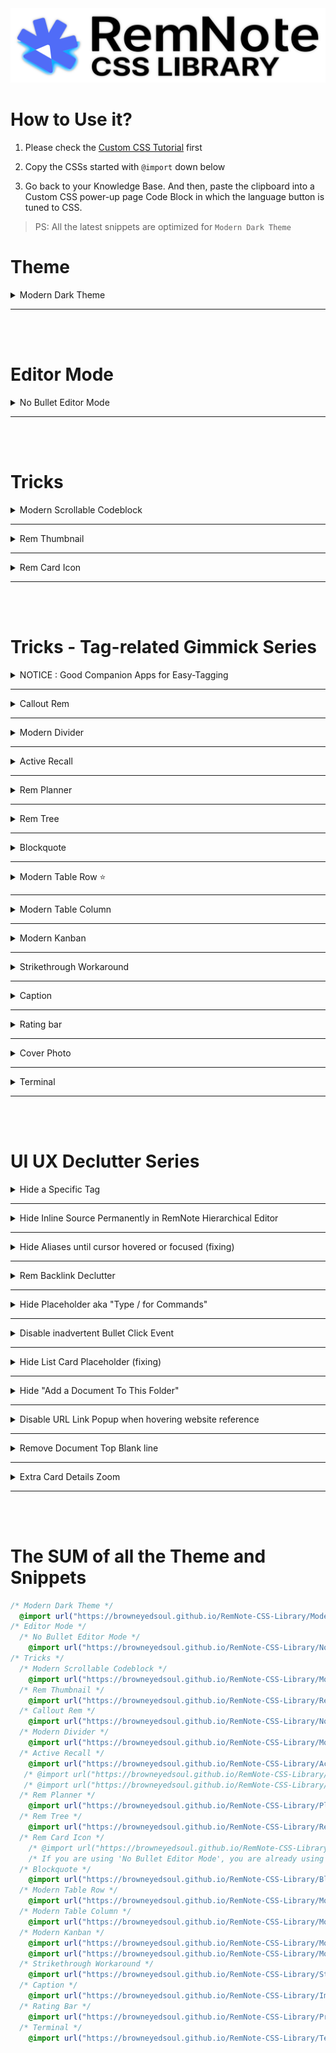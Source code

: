 <img src="Assets/Head.png">

# How to Use it?

1. Please check the [Custom CSS Tutorial](https://forum.remnote.io/t/what-is-custom-css-and-how-do-i-use-it/1231) first

2. Copy the CSSs started with `@import` down below

3. Go back to your Knowledge Base. And then, paste the clipboard into a Custom CSS power-up page Code Block in which the language button is tuned to CSS.

> PS: All the latest snippets are optimized for `Modern Dark Theme`

# Theme
<!-- Modern Dark Theme -->
  <details>
    <summary>Modern Dark Theme</summary>

  ```css
  @import url("https://browneyedsoul.github.io/RemNote-CSS-Library/Modern%20Dark%20Theme.css");
  ```

 ## Hidden Features

  <div>
    <details>
        <summary>Turning Highlight Color into Text Color</summary>
        <br>
        You can change a Highlight color to a text color by simple bolding
        <br>
        <br>
        <img src ="Assets/Modern Dark Theme.gif">
    </details>
  </div>
  <div>
    <details>
        <summary>Displaying Long Page Breadcrumbs with scroll bar</summary>
        <br>
        <img src ="Assets/Modern Dark Theme2.gif">
    </details>
  </div>

 ## Display

  <div style="margin-left: 24px;">
    <img src="Assets/Modern Dark Theme - 1.png">
    <img src="Assets/Modern Dark Theme - 2.png">
    <img src="Assets/Modern Dark Theme - 3.png">
    <img src="Assets/Modern Dark Theme - 4.png">
    <img src="Assets/Modern Dark Theme - 5.png">
    <img src="Assets/Modern Dark Theme - 6.png">
    <img src="Assets/Modern Dark Theme - 7.png">
    <img src="Assets/Modern Dark Theme - 8.png">
  </div>
  </details>

  ---
  <br>
  <br>

# Editor Mode

<!-- No Bullet Editor Mode -->
  <details>
    <summary>No Bullet Editor Mode</summary>

  ```css
  @import url("https://browneyedsoul.github.io/RemNote-CSS-Library/Notion%20like%20No%20Bullet%20Editor%20Mode.css"); 
  ```

  <div style="margin-left: 24px;">
    <details>
        <summary>What is the purpose of this snip?</summary>
            <ul>
                <li>For those who are thinking that Bullet-based Outliner Editor is way too cluttered with crowded bullet points.</li>
                <li>Combined UX : Notion like Block based Editor + Outliner</li>
            </ul>
    </details>
    <details>
        <summary>If you need bullet points, Make them by tagging `bulletlist`</summary>
        <img src="Assets/Notion like No Bullet Editor Mode-2.gif">
    </details>
    <details>
        <summary>And if you want just one tag for bulleted children, you can use `bulletlists`</summary>
        <img src="Assets/Notion like No Bullet Editor Mode-3.gif">
    </details>
    <details>
        <summary>Use case</summary>
        <img src="Assets/Notion like No Bullet Editor Mode-1.gif">
        <img src="Assets/Notion like No Bullet Editor Mode-1.png">
        <img src="Assets/Notion like No Bullet Editor Mode-2.png">
        <img src="Assets/Notion like No Bullet Editor Mode-3.png">
    </details>
  </div>
  </details>

  ---
  <br>
  <br>

# Tricks

<!-- Modern Scrollable Codeblock -->
  <details>
    <summary>Modern Scrollable Codeblock</summary>

  ```css
  @import url("https://browneyedsoul.github.io/RemNote-CSS-Library/Modern%20Scrollable%20Code%20Block.css");
  ```

  <div style="margin-left: 24px;">
    <img src ="Assets/ModernScrollableCodeblock-1.gif">
    <img src ="Assets/ModernScrollableCodeblock-2.png">
    <img src ="Assets/ModernScrollableCodeblock-3.png">
  </div>
  </details>

  ---

<!-- Rem Thumbnail -->
  <details>
    <summary>Rem Thumbnail</summary>

  ```css
  @import url("https://browneyedsoul.github.io/RemNote-CSS-Library/Rem%20Thumbnail.css");
  ```

  <div style="margin-left: 24px;">
    <h2>Use case</h2>
    <img src ="Assets/RemThumbnail-2.png">
  </div>

  - I'd recommend you to use Rem Thumbnail with a rem-reference, which image is saved somewhere else in the workspace neatly like this.
  <img src ="Assets/RemThumbnail-1.png">

  </details>

  ---

<!-- Rem Card Icon -->
  <details>
    <summary>Rem Card Icon</summary>

  ```css
  @import url("https://browneyedsoul.github.io/RemNote-CSS-Library/Rem%20Card%20Icon.css");
  ```

  <img src="Assets/rem-card-icon/light.png">
  <img src="Assets/rem-card-icon/dark.png">
  </details>

  ---
  <br>
  <br>

# Tricks - Tag-related Gimmick Series

<!-- NOTICE : Good Companion Apps for Easy-Tagging -->
  <details>
    <summary>NOTICE : Good Companion Apps for Easy-Tagging</summary>


  | OS  | Text Expansion Tools |
  | ------------- | ------------- |
  | Windows  | AutoHotkey, espanso  |
  | macOS  | Keyboard Maestro, espanso  |
  | Linux  | AutoKey, espanso  |

  - The above list is just an example. You can find more apps online.
  - <a href="https://forum.remnote.io/t/remnote-templates-vs-text-templates/1203">And more details about it. - RemNote Forum</a>

  </details>

  ---

<!-- Callout Rem -->
  <details>
    <summary>Callout Rem</summary>

  ```css
  @import url("https://browneyedsoul.github.io/RemNote-CSS-Library/Notion%20like%20Callout%20Rem.css");
  ```

  <div style="margin-left: 24px;">
    <img src="Assets/CalloutRem-1.png">
    <img src="Assets/CalloutRem-2.png">
    <img src="Assets/CalloutRem-3.png">
  </div>
  </details>

  ---

<!-- Modern Divider -->
  <details>
    <summary>Modern Divider</summary>

  ```css
  @import url("https://browneyedsoul.github.io/RemNote-CSS-Library/Modern%20Divider.css"); 
  ```

  <div style="margin-left: 24px;">
    <img src="https://user-images.githubusercontent.com/56161102/129580147-c0507bcc-a4d1-4522-b48d-d7efdf831e0f.gif">
    <img src="https://user-images.githubusercontent.com/56161102/146560349-4c0e41c1-49c5-4ebc-bb15-c1429f6ca7aa.gif">
  </div>
  </details>

  ---

<!-- Active Recall -->
  <details>
    <summary>Active Recall</summary>

  - Tag Name : `active recall`  (NOT the `active-recall`)
  <details>
    <summary>Ver.1 - Reveal all the Answer-blocks in a List card Answer at the same time</summary>
 
  ```css
  @import url("https://browneyedsoul.github.io/RemNote-CSS-Library/Active%20Recall.css");
  ```

  <img src="Assets/ActiveRecall1.gif">
  </details>
 
  <details>
    <summary>Ver.2 - Active Recall in all situation. even in a Flashcard Review modal page and a 'Edit your flashcard' popup</summary>

  ```css
  @import url("https://browneyedsoul.github.io/RemNote-CSS-Library/Active%20Recall2.css");
  ```

  <img src="Assets/ActiveRecall2.gif">
  </details>
 
  <details>
    <summary>Ver.3 - Legacy Mode (Show List-card Answer-blocks one by one)</summary>
    
  ```css
  @import url("https://browneyedsoul.github.io/RemNote-CSS-Library/Active%20Recall3.css");
  ```

  <img src="Assets/ActiveRecall-legacy.gif">
  </details>

  <a href="https://hannesfrank.github.io/remnote-library/#/scroll/com.github.hannesfrank.remnote-library.active-recall">origin author : hannesfrank</a>
 
  </details>

  ---

<!-- Rem Planner -->
  <details>
    <summary>Rem Planner</summary>

  ```css
  @import url("https://browneyedsoul.github.io/RemNote-CSS-Library/Planner.css");
  ```

  <div style="margin-left: 24px;">
    <img src="Assets/Planner.png">
  </div>
  </details>

  ---

<!-- Rem Tree -->
  <details>
    <summary>Rem Tree</summary>

  ```css
  @import url("https://browneyedsoul.github.io/RemNote-CSS-Library/Rem%20Tree.css");
  ```

  - Tag Name : `Tree` , `Treec`

  <img src="Assets/RemTree.png">
  </details>
 
  ---

<!-- Blockquote -->
  <details>
    <summary>Blockquote</summary>

  ```css
  @import url("https://browneyedsoul.github.io/RemNote-CSS-Library/Blockquote.css");
  ```
 
  - Tag Name : `blockquote`

  <img src="Assets/Blockquote.png">
 
  </details>

  ---

<!-- Modern Table Row -->
  <details>
    <summary>Modern Table Row ⭐️</summary>

  ```css
  @import url("https://browneyedsoul.github.io/RemNote-CSS-Library/Modern%20Table%20Row.css");
  ```
 
  ## Display

  <img src="Assets/ModernTableRow.png">
 
  ## How to make Modern Table Row

 
  - You have to select one of the widths listed below first to make a `Modern Table Low`
  - From 90px to 1200px, 30px interval

  - Available Left Column Width List

  | Table Left Column Width | Available Tag Name |
  | ------------- | ------------- |
  | 90px | `Table90` |
  | 120px | `Table120` |
  | 150px | `Table150` |
  | 180px | `Table180` |
  | 210px | `Table210` |
  | ...   |   ...    |
  | 1170px | `Table1170` |
  | 1200px | `Table1200` |
 

  ## Table Tuning by Tagging to the Title Bar

  <details>
    <summary>Tuning Global Column Width</summary>

  | Table Left Column Width | Tag Name for global width tuning |
  | ------------- | ------------- |
  | 90px | `W90` |
  | 120px | `W120` |
  | 150px | `W150` |
  | 180px | `W180` |
  | 210px | `W210` |
  | ...   |   ...    |
  | 1170px | `W1170` |
  | 1200px | `W1200` |

  <img src="https://forum.remnote.io/uploads/default/original/2X/8/8ae892cd66862b9115bbbe74a0a3f1246b8a79e3.gif">
  <img src="Assets/ModernTableRow-2.gif">
  </details>

  <details>
    <summary>Tuning Individual Column Width</summary>

  - 'c1' means column 1
  - 'c2' means column 2
  - ...

  | Available Column Width | Tag Name for width tuning - INDIVIDUAL column |
  | ------------- | ------------- |
  | 200px | `c1w200`, `c2w200`, `c3w200`, `c4w200`, `c5w200`, ... , `c9w200`  |
  | 400px | `c1w400`, `c2w400`, ... `c9w400`  |
  | 600px | `c1w600`, `c2w600`, ... `c9w600` |
  | 800px | `c1w800`, `c2w800`, ... `c9w800` |
  | 1000px | `c1w1000` `c2w1000`,, ... `c9w1000` |

  </details>

  <details>
    <summary>Table width shrinking to fit with inner contents</summary>
 
  - Tag Name : `fit`

 
  <img src="Assets/ModernTableRow-fit.gif">
  </details>

 

  <details>
    <summary>Table Column Header Formatting</summary>

  - Tag Name : `th`

  <img src="Assets/ModernTableRow-thformatting.png">
  <img src="Assets/ModernTableRow-thformatting.gif">
  </details>

  ## Use case

  <details>
    <summary>Copy a Table from any sources</summary>
    <img src="Assets/ModernTableRow-0.gif">
  </details>

  <details>
    <summary>Paste it to RemNote and Tag the predefined-width Table Row Tags to the Table Title area</summary>
    <img src="Assets/ModernTableRow-1.gif">
  </details>



  ## Hacky methods

  <details>
    <summary>Turn a Row table cell into a Column Table cell</summary>

  - Tag Nmae : ~~`lb`~~
  
  > You can make seperated table row by simple indenting top level rem in a table cell
    
  </details>
  <details>
    <summary>Convert Spreadsheet Table into RemNote Format Workaround</summary>
    <img src="Assets/ModernTableRow-1.png">
    <img src="Assets/ModernTableRow-2.png">
    <img src="Assets/ModernTableRow-3.png">
    <img src="Assets/ModernTableRow-4.png">
    <img src="Assets/ModernTableRow-5.png">
    <img src="Assets/ModernTableRow-6.png">
    <img src="Assets/ModernTableRow-7.png">
    <img src="Assets/ModernTableRow-8.png">
  </details>
 

  </details>

  ---

<!-- Modern Table Column -->
  <details>
  <summary>Modern Table Column</summary>

  - Tag Name : `Table`

  ```css
  @import url("https://browneyedsoul.github.io/RemNote-CSS-Library/Modern%20Table%20Column.css");
  ```

  > Please use this only in a simple case. If you want to make more sophisticated table, I would recommend you to use 'Modern Table Row' in most use cases instead, since it can cover more requirement you'd have

  <img src="Assets/ModernTableColumn.gif">
  </details>

  ---

<!-- Modern Kanban -->
 <details>
 <summary>Modern Kanban</summary>
 
 <div>
 <details>
    <summary>Modern Kanban1 - Inbox → In Progress → Done → Archive</summary>
 <img src="Assets/ModernKanban.png">

 ```css
 @import url("https://browneyedsoul.github.io/RemNote-CSS-Library/Modern%20Kanban.css");
 ```

 </details>
 </div>

 <div>
 <details>
    <summary>Modern Kanban2 - Fully Customizable</summary>
    <img src="Assets/ModernKanban2.png">
    <img src="Assets/ModernKanban2-dark.png">

 ```css
 @import url("https://browneyedsoul.github.io/RemNote-CSS-Library/Modern%20Kanban2.css");
 ```

 </details>
 
 
 origin author : <a href="https://hannesfrank.github.io/remnote-library/#/scroll/com.github.hannesfrank.remnote-library.kanban-board">hannesfrank</a>
 </details>

 ---

<!-- Strikethrough Workaround -->
 <details>
 <summary>Strikethrough Workaround</summary>
 
 ```css
 @import url("https://browneyedsoul.github.io/RemNote-CSS-Library/Strikethrough.css");
 ```
 
 <img src="Assets/Strikethrough.gif">
 </details>
 
 ---

<!-- Caption -->
 <details>
 <summary>Caption</summary>
 
 ```css
 @import url("https://browneyedsoul.github.io/RemNote-CSS-Library/Image%2C%20Codeblock%20Caption%20like%20in%20Notion.css");
 ```
 
 <img src="Assets/Caption.gif">
 </details>
 
 ---

<!-- Rating Bar -->
  <details>
  <summary>Rating bar</summary>
 
  ```css
  @import url("https://browneyedsoul.github.io/RemNote-CSS-Library/Rating%20Bar.css"); 
  ```
 
  <img src="Assets/RatingBar.gif">
  </details>
 
  ---

<!-- Cover Photo -->
  <details>
    <summary>Cover Photo</summary>

  ```css
  /* Please Copy the .css file (Template) and paste to your KB Directly */
  ```

  <div style="margin-left: 24px;">
    <details>
        <summary>Make a Cover Photo CSS Template</summary>
        <div style="margin-left: 24px;">
            <img src="Assets/CoverPhoto-1.png">
        </div>
    </details>
    <details>
        <summary>Add a image url, Name the tag properly</summary>
        <div style="margin-left: 24px;">
            <img src="Assets/CoverPhoto-2.png">
        </div>
    </details>
    <details>
        <summary>Tag to the Rem Document title area</summary>
        <div style="margin-left: 24px;">
            <img src="Assets/CoverPhoto.gif">
        </div>
    </details>
    <details>
        <summary>Adjust 'background-size' on your tastes.</summary>
        <div style="margin-left: 24px;">
            <br>➊ background-size: contain; (Preferred) ➞ Height fixed and Responsive. but some margins can be made (need subsidiary steps like adding background color or making background repetitive pattern).
            <br>➋ background-size: cover; ➞ I don’t care about the cover image cropped. (suitable for cover images which have repetitive patterns)
            <br>➌ background-size: 100% 100%; ➞ The cover image can be ugly according to a front window size. (not recommended, only for mono-colored cover)
        </div>
    </details>
  </div>
  </details>

  ---

<!-- Terminal -->
  <details>
    <summary>Terminal</summary>

  ```css
  @import url("https://browneyedsoul.github.io/RemNote-CSS-Library/Terminal.css");
  ```

  <img src="Assets/Terminal.png">
  </details>

  ---
  <br>
  <br>

# UI UX Declutter Series
<!-- Hide a Specific Tag -->
  <details>
    <summary>Hide a Specific Tag</summary>
  
  Sometimes, you can be bothered by meaningless tags like "th", "lb", ..., which are used for formatting reasons. 
  Then you can apply this code with a highlight color. In my case I chose the purple one and the code below is also running with purple colored rems.

  ```css
  .hierarchy-editor__tag-bar__tag.highlight-color--purple,
  .hierarchy-editor__tag-bar__tag.highlight-color--purple span {
    display: none;
  }
  ```

  </details>

  ---

<!-- Hide Inline Source Permanently in Editor -->
  <details>
    <summary>Hide Inline Source Permanently in RemNote Hierarchical Editor</summary>

  ```css
  [data-rem-tags~="source-list"] > div > .inline-flex {
    display: none;
  }
  ```

  </details>

  ---

<!-- Hide Aliases until cursor hovered or focused -->
  <details>
    <summary>Hide Aliases until cursor hovered or focused (fixing)</summary>

  ![d](Assets/UI-alias.gif)

  ```css
  .tree-node-container > .tree-node--children > .tree-node-container[data-rem-container-tags~=aliases]:not(:hover):not(:focus-within) {
    display: block;
    background-color: #ECECEC;
    border-radius: 2px;
    max-height: 6px;
    overflow: hidden;
  }
  .dark-mode .tree-node-container > .tree-node--children > .tree-node-container[data-rem-container-tags~=aliases]:not(:hover):not(:focus-within) {
 	  background-color: #272C30;
  }
  ```
 
  </details>

  ---

<!-- Rem Backlink Declutter -->
  <details>
    <summary>Rem Backlink Declutter</summary>

  > Sometimes, some rems don't need to represent all the backlinks.
  > And If a rem shows a bunch of the backlinks, it slows down the paging

  - Example of the some rems: `caption`, `bulletlist`, `table`, `table90`, `table120`, `w360` ...

  ```css
  [data-rem-container-tags~="remover"] .animate-zoom-into-bullet #show-embedded-search-button,
  [data-rem-container-tags~="remover"] .animate-zoom-into-bullet #AutomaticSearchPortals,
  [data-rem-container-tags~="remover"] .rem-container--embedded-search-stub {
    display: none !important;
  }
  ```

  </details>

 ---

<!-- Hide Placeholder aka "Type / for Commands" -->
  <details>
    <summary>Hide Placeholder aka "Type / for Commands"</summary>
  <br>

  - Before

  <img src="https://user-images.githubusercontent.com/56161102/148634322-f5b10f56-ba00-456b-a33f-a5c5cc577040.gif">
  <br>

  - After

  <img src="https://user-images.githubusercontent.com/56161102/148634358-b9d0f113-6d20-4c63-bb55-1e3b022c6d76.gif">
  <br>

  ```css
  .rich-text-editor > .pointer-events-none {
    opacity: .2;
  }
  ```

  </details>

  ---

<!-- Disable inadvertent Bullet Click Event -->
  <details>
    <summary>Disable inadvertent Bullet Click Event</summary>

  ```css
  .rem-bullet__container {
    pointer-events: none;
  }
  ```

  </details>

  ---

<!-- Hide List Card Placeholder -->
  <details>
    <summary>Hide List Card Placeholder (fixing)</summary>
  <img src="https://user-images.githubusercontent.com/56161102/148634056-53c0ee40-469c-4218-9407-080ac54ce035.png">
  <img src="https://user-images.githubusercontent.com/56161102/148634441-b97f1676-d752-47e8-afc6-4aead741e174.gif">

  ```css
  [data-rem-tags="card-item"] .text-gray-20 {
    display: none;
  }
  ```

  </details>

  ---

<!-- Hide "Add a Document To This Folder" -->
  <details>
    <summary>Hide "Add a Document To This Folder"</summary>

  ```css
  .add-new-document-button {
    display: none;
  }
  ```

  </details>

  ---

<!-- Disable URL Link Popup when hovering website reference -->
  <details>
    <summary>Disable URL Link Popup when hovering website reference</summary>

  ```css
  .popup-menu > .p-1 {
    display: none;
  }
  ```

  </details>

  ---

<!-- Remove Document Top Blank line -->
  <details>
    <summary>Remove Document Top Blank line</summary>

  ```css
  .rn-add-rem-button--top {
    height: 10px;
    display: block;
  } 
  ```

  </details>

  ---

<!-- Extra Card Details Zoom -->
  <details>
   <summary>Extra Card Details Zoom</summary>

  ```css
  .extra-card-detail .extra-card-detail__item .RichTextViewer .align-text-top {
    zoom: 125%; /* Tune here */
  }
  ```

  </details>

  ---
  <br>
  <br>

# The SUM of all the Theme and Snippets

<!-- The SUM of all the Theme and Snippets -->
 
  ```css
  /* Modern Dark Theme */
    @import url("https://browneyedsoul.github.io/RemNote-CSS-Library/Modern%20Dark%20Theme.css");
  /* Editor Mode */
    /* No Bullet Editor Mode */
      @import url("https://browneyedsoul.github.io/RemNote-CSS-Library/Notion%20like%20No%20Bullet%20Editor%20Mode.css"); 
  /* Tricks */
    /* Modern Scrollable Codeblock */
      @import url("https://browneyedsoul.github.io/RemNote-CSS-Library/Modern%20Scrollable%20Code%20Block.css");
    /* Rem Thumbnail */
      @import url("https://browneyedsoul.github.io/RemNote-CSS-Library/Rem%20Thumbnail.css");
    /* Callout Rem */
      @import url("https://browneyedsoul.github.io/RemNote-CSS-Library/Notion%20like%20Callout%20Rem.css");
    /* Modern Divider */
      @import url("https://browneyedsoul.github.io/RemNote-CSS-Library/Modern%20Divider.css"); 
    /* Active Recall */
      @import url("https://browneyedsoul.github.io/RemNote-CSS-Library/Active%20Recall.css");
     /* @import url("https://browneyedsoul.github.io/RemNote-CSS-Library/Active%20Recall2.css"); */
     /* @import url("https://browneyedsoul.github.io/RemNote-CSS-Library/Active%20Recall3.css"); */
    /* Rem Planner */
      @import url("https://browneyedsoul.github.io/RemNote-CSS-Library/Planner.css");
    /* Rem Tree */
      @import url("https://browneyedsoul.github.io/RemNote-CSS-Library/Rem%20Tree.css");
    /* Rem Card Icon */
      /* @import url("https://browneyedsoul.github.io/RemNote-CSS-Library/Rem%20Card%20Icon.css"); */
      /* If you are using 'No Bullet Editor Mode', you are already using this! */
    /* Blockquote */
      @import url("https://browneyedsoul.github.io/RemNote-CSS-Library/Blockquote.css");
    /* Modern Table Row */
      @import url("https://browneyedsoul.github.io/RemNote-CSS-Library/Modern%20Table%20Row.css");
    /* Modern Table Column */
      @import url("https://browneyedsoul.github.io/RemNote-CSS-Library/Modern%20Table%20Column.css");
    /* Modern Kanban */
      @import url("https://browneyedsoul.github.io/RemNote-CSS-Library/Modern%20Kanban.css");
      @import url("https://browneyedsoul.github.io/RemNote-CSS-Library/Modern%20Kanban2.css");
    /* Strikethrough Workaround */
      @import url("https://browneyedsoul.github.io/RemNote-CSS-Library/Strikethrough.css");
    /* Caption */
      @import url("https://browneyedsoul.github.io/RemNote-CSS-Library/Image%2C%20Codeblock%20Caption%20like%20in%20Notion.css");
    /* Rating Bar */
      @import url("https://browneyedsoul.github.io/RemNote-CSS-Library/Prepositive%20Rating%20Bar.css"); 
    /* Terminal */
      @import url("https://browneyedsoul.github.io/RemNote-CSS-Library/Terminal.css");
  ```
